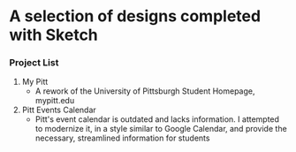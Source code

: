 # A selection of designs completed with Sketch

### Project List

1. My Pitt
   * A rework of the University of Pittsburgh Student Homepage, mypitt.edu
2. Pitt Events Calendar
   * Pitt's event calendar is outdated and lacks information. I attempted to modernize it, in a style similar to Google Calendar, and provide the necessary, streamlined information for students
